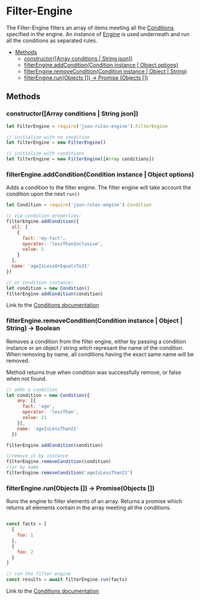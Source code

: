 # Filter-Engine

The Filter-Engine filters an array of items meeting all the [Conditions](./rules.md#conditions) specified in the engine.
An instance of [Engine](./engine.md) is used underneath and run all the conditions as separated rules.

* [Methods](#methods)
    * [constructor([Array conditions | String json])](#constructorarray-conditions--string-json)
    * [filterEngine.addCondition(Condition instance | Object options)](#filterengineaddconditioncondition-instance--object-options)
    * [filterEngine.removeCondition(Condition instance | Object | String)](#filterengineremoveconditioncondition-instance--object--string---boolean)
    * [filterEngine.run(Objects []) -&gt; Promise (Objects [])](#filterenginerunobjects----promiseobjects-)

## Methods

### constructor([Array conditions | String json])

```js
let FilterEngine = require('json-rules-engine').FilterEngine

// initialize with no condition
let filterEngine = new FilterEngine()

// initialize with conditions
let filterEngine = new FilterEngine([Array conditions])
```

### filterEngine.addCondition(Condition instance | Object options)

Adds a condition to the filter engine. The filter engine will take account the condition upon the next ```run()```
```js
let Condition = require('json-rules-engine').Condition

// via condition properties:
filterEngine.addCondition({
  all: [
    {
      fact: 'my-fact',
      operator: 'lessThanInclusive',
      value: 1
    }
  ],
  name: 'ageIsLessOrEqualsTo21'
})

// or condition instance:
let condition = new Condition()
filterEngine.addCondition(condition)
```
Link to the [Conditions documentation](./rules.md#conditions)


### filterEngine.removeCondition(Condition instance | Object | String) -> Boolean

Removes a condition from the filter engine, either by passing a condition instance or an object / string witch represant the name of the condition. When removing by name, all conditions having the exact same name will be removed.

Method returns true when condition was successfully remove, or false when not found.

```javascript
// adds a condition
let condition = new Condition({
    any: [{
      fact: 'age',
      operator: 'lessThan',
      value: 21
    }],
    name: 'ageIsLessThan21'
  })

filterEngine.addCondition(condition)

//remove it by instance
filterEngine.removeCondition(condition)
//or by name
filterEngine.removeCondition('ageIsLessThan21')
```

### filterEngine.run(Objects []) -> Promise(Objects [])

Runs the engine to filter elements of an array. Returns a promise which returns all elements contain in the array meeting all the conditions.

```js

const facts = [
  {
    foo: 1
  },
  {
    foo: 2
  }  
]

// run the filter engine
const results = await filterEngine.run(facts)
```
Link to the [Conditions documentation](./rules.md#conditions)